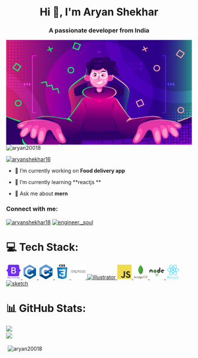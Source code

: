 
<h1 align="center">Hi 👋, I'm Aryan Shekhar</h1>
<h3 align="center">A passionate  developer from India</h3>
<img align="right" alt="coding" width="600" src="dp.jpg">

<p align="left"> <img src="https://komarev.com/ghpvc/?username=aryan20018&label=Profile%20views&color=0e75b6&style=flat" alt="aryan20018" /> </p>

<p align="left"> <a href="https://twitter.com/aryanshekhar16" target="blank"><img src="https://img.shields.io/twitter/follow/aryanshekhar16?logo=twitter&style=for-the-badge" alt="aryanshekhar16" /></a> </p>

- 🔭 I’m currently working on **Food delivery app**

- 🌱 I’m currently learning **reactjs **

- 💬 Ask me about **mern**

<h3 align="left">Connect with me:</h3>
<p align="left">
<a href="https://twitter.com/aryanshekhar16" target="blank"><img align="center" src="https://raw.githubusercontent.com/rahuldkjain/github-profile-readme-generator/master/src/images/icons/Social/twitter.svg" alt="aryanshekhar18" height="30" width="40" /></a>
<a href="https://instagram.com/engineer._soul" target="blank"><img align="center" src="https://raw.githubusercontent.com/rahuldkjain/github-profile-readme-generator/master/src/images/icons/Social/instagram.svg" alt="engineer._soul" height="30" width="40" /></a>
</p>



# 💻 Tech Stack:


<p align="left"> <a href="https://getbootstrap.com" target="_blank" rel="noreferrer"> <img src="https://raw.githubusercontent.com/devicons/devicon/master/icons/bootstrap/bootstrap-plain-wordmark.svg" alt="bootstrap" width="40" height="40"/> </a> <a href="https://www.cprogramming.com/" target="_blank" rel="noreferrer"> <img src="https://raw.githubusercontent.com/devicons/devicon/master/icons/c/c-original.svg" alt="c" width="40" height="40"/> </a> <a href="https://www.w3schools.com/cpp/" target="_blank" rel="noreferrer"> <img src="https://raw.githubusercontent.com/devicons/devicon/master/icons/cplusplus/cplusplus-original.svg" alt="cplusplus" width="40" height="40"/> </a> <a href="https://www.w3schools.com/css/" target="_blank" rel="noreferrer"> <img src="https://raw.githubusercontent.com/devicons/devicon/master/icons/css3/css3-original-wordmark.svg" alt="css3" width="40" height="40"/> </a> <a href="https://expressjs.com" target="_blank" rel="noreferrer"> <img src="https://raw.githubusercontent.com/devicons/devicon/master/icons/express/express-original-wordmark.svg" alt="express" width="40" height="40"/> </a> <a href="https://www.adobe.com/in/products/illustrator.html" target="_blank" rel="noreferrer"> <img src="https://www.vectorlogo.zone/logos/adobe_illustrator/adobe_illustrator-icon.svg" alt="illustrator" width="40" height="40"/> </a> <a href="https://developer.mozilla.org/en-US/docs/Web/JavaScript" target="_blank" rel="noreferrer"> <img src="https://raw.githubusercontent.com/devicons/devicon/master/icons/javascript/javascript-original.svg" alt="javascript" width="40" height="40"/> </a> <a href="https://www.mongodb.com/" target="_blank" rel="noreferrer"> <img src="https://raw.githubusercontent.com/devicons/devicon/master/icons/mongodb/mongodb-original-wordmark.svg" alt="mongodb" width="40" height="40"/> </a> <a href="https://nodejs.org" target="_blank" rel="noreferrer"> <img src="https://raw.githubusercontent.com/devicons/devicon/master/icons/nodejs/nodejs-original-wordmark.svg" alt="nodejs" width="40" height="40"/> </a> <a href="https://reactjs.org/" target="_blank" rel="noreferrer"> <img src="https://raw.githubusercontent.com/devicons/devicon/master/icons/react/react-original-wordmark.svg" alt="react" width="40" height="40"/> </a> <a href="https://www.sketch.com/" target="_blank" rel="noreferrer"> <img src="https://www.vectorlogo.zone/logos/sketchapp/sketchapp-icon.svg" alt="sketch" width="40" height="40"/> </a> </p>



# 📊 GitHub Stats:
![](https://github-readme-streak-stats.herokuapp.com/?user=Aryan20018&theme=tokyonight&hide_border=false)<br/>
![](https://github-readme-stats.vercel.app/api/top-langs/?username=Aryan20018&theme=tokyonight&hide_border=false&include_all_commits=true&count_private=true&layout=compact)
<p>&nbsp;<img align="center" src="https://github-readme-stats.vercel.app/api?username=aryan20018&show_icons=true&locale=en" alt="aryan20018" /></p>
